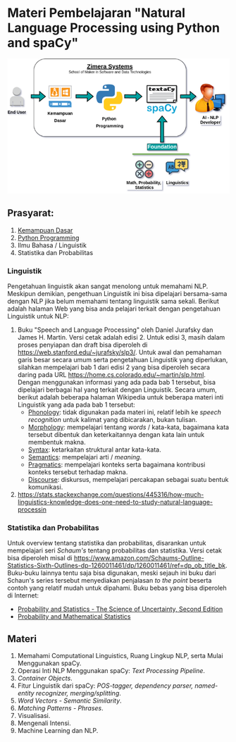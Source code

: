 # Materi Pembelajaran "Natural Language Processing using Python and spaCy"

![Peta Pembelajaran Python - NLP](../img/peta-python-NLP.png)

## Prasyarat:

1. [Kemampuan Dasar](../kemampuan-dasar.md)
2. [Python Programming](../python-programming/)
3. Ilmu Bahasa / Linguistik
4. Statistika dan Probabilitas

### Linguistik

Pengetahuan linguistik akan sangat menolong untuk memahami NLP. Meskipun demikian, pengethuan Linguistik ini bisa dipelajari bersama-sama dengan NLP jika belum memahami tentang linguistik sama sekali. Berikut adalah halaman Web yang bisa anda pelajari terkait dengan pengetahuan Linguistik untuk NLP:

1. Buku "Speech and Language Processing" oleh Daniel Jurafsky dan James H. Martin. Versi cetak adalah edisi 2. Untuk edisi 3, masih dalam proses penyiapan dan draft bisa diperoleh di https://web.stanford.edu/~jurafsky/slp3/. Untuk awal dan pemahaman garis besar secara umum serta pengetahuan Linguistik yang diperlukan, silahkan mempelajari bab 1 dari edisi 2 yang bisa diperoleh secara daring pada URL https://home.cs.colorado.edu/~martin/slp.html. Dengan menggunakan informasi yang ada pada bab 1 tersebut, bisa dipelajari berbagai hal yang terkait dengan Linguistik. Secara umum, berikut adalah beberapa halaman Wikipedia untuk beberapa materi inti Linguistik yang ada pada bab 1 tersebut:
    * [Phonology](https://en.wikipedia.org/wiki/Phonology): tidak digunakan pada materi ini, relatif lebih ke *speech recognition* untuk kalimat yang dibicarakan, bukan tulisan.
    * [Morphology](https://en.wikipedia.org/wiki/Morphology_(linguistics)): mempelajari tentang *words* / kata-kata, bagaimana kata tersebut dibentuk dan keterkaitannya dengan kata lain untuk membentuk makna.
    * [Syntax](https://en.wikipedia.org/wiki/Syntax): ketarkaitan struktural antar kata-kata.
    * [Semantics](https://en.wikipedia.org/wiki/Semantics): mempelajari arti / *meaning*.
    * [Pragmatics](https://en.wikipedia.org/wiki/Pragmatics): mempelajari konteks serta bagaimana kontribusi konteks tersebut terhadap makna.
    * [Discourse](https://en.wikipedia.org/wiki/Discourse): diskursus, mempelajari percakapan sebagai suatu bentuk komunikasi.
2. https://stats.stackexchange.com/questions/445316/how-much-linguistics-knowledge-does-one-need-to-study-natural-language-processin

### Statistika dan Probabilitas

Untuk overview tentang statistika dan probabilitas, disarankan untuk mempelajari seri *Schaum's* tentang probabilitas dan statistika. Versi cetak bisa diperoleh misal di https://www.amazon.com/Schaums-Outline-Statistics-Sixth-Outlines-dp-1260011461/dp/1260011461/ref=dp_ob_title_bk. Buku-buku lainnya tentu saja bisa digunakan, meski sejauh ini buku dari Schaun's series tersebut menyediakan penjalasan *to the point* beserta contoh yang relatif mudah untuk dipahami. Buku bebas yang bisa diperoleh di Internet:

* [Probability and Statistics - The Science of Uncertainty, Second Edition](http://www.utstat.toronto.edu/mikevans/jeffrosenthal/)
* [Probability and Mathematical Statistics](https://www.researchgate.net/publication/272237355_Probability_and_Mathematical_Statistics)

## Materi 

1.  Memahami Computational Linguistics, Ruang Lingkup NLP, serta Mulai Menggunakan spaCy.
2.  Operasi Inti NLP Menggunakan spaCy: *Text Processing Pipeline*.
3.  *Container Objects*.
4.  Fitur Linguistik dari spaCy: *POS-tagger, dependency parser, named-entity recognizer, merging/splitting*.
5.  *Word Vectors - Semantic Similarity*.
6.  *Matching Patterns - Phrases*.
7.  Visualisasi.
8.  Mengenali Intensi.
9.  Machine Learning dan NLP.
